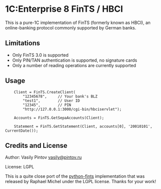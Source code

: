 1C:Enterprise 8 FinTS / HBCI
=======

This is a pure-1C implementation of FinTS (formerly known as HBCI), an
online-banking protocol commonly supported by German banks.

Limitations
-----------

* Only FinTS 3.0 is supported
* Only PIN/TAN authentication is supported, no signature cards
* Only a number of reading operations are currently supported


Usage
-----

```bsl
	Client = FinTS.CreateClient(
	    "12345678",		// Your bank's BLZ
	    "test1",		// User ID
	    "12345",		// PIN
	    "http://127.0.0.1:3000/cgi-bin/hbciservlet");
		
	Accounts = FinTS.GetSepaAccounts(Client);
	
	Statement = FinTS.GetStatement(Client, accounts[0], '20010101', CurrentDate());
```

Credits and License
-------------------

Author: Vasily Pintov <vasily@pintov.ru>

License: LGPL

This is a quite close port of the [python-fints](https://github.com/raphaelm/python-fints)
implementation that was released by Raphael Michel under the LGPL license.
Thanks for your work!
